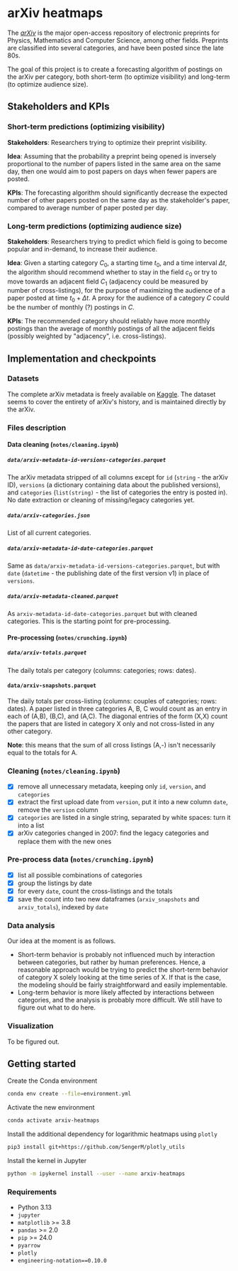 # arXiv heatmaps

The _[arXiv](https://arxiv.org)_ is the major open-access repository of electronic preprints for Physics, Mathematics and Computer Science, among other fields.  Preprints are classified into several categories, and have been posted since the late 80s.

The goal of this project is to create a forecasting algorithm of postings on the arXiv per category, both short-term (to optimize visibility) and long-term (to optimize audience size).


## Stakeholders and KPIs
### Short-term predictions (optimizing visibility)
**Stakeholders**: Researchers trying to optimize their preprint visibility.

**Idea**: Assuming that the probability a preprint being opened is inversely proportional to the number of papers listed in the same area on the same day, then one would aim to post papers on days when fewer papers are posted.

**KPIs**: The forecasting algorithm should significantly decrease the expected number of other papers posted on the same day as the stakeholder's paper, compared to average number of paper posted per day.


### Long-term predictions (optimizing audience size)
**Stakeholders**: Researchers trying to predict which field is going to become popular and in-demand, to increase their audience.

**Idea**: Given a starting category $C_0$, a starting time $t_0$, and a time interval $\Delta t$, the algorithm should recommend whether to stay in the field $c_0$ or try to move towards an adjacent field $C_1$ (adjacency could be measured by number of cross-listings), for the purpose of maximizing the audience of a paper posted at time $t_0 + \Delta t$.  A proxy for the audience of a category $C$ could be the number of monthly (?) postings in $C$.

**KPIs**: The recommended category should reliably have more monthly postings than the average of monthly postings of all the adjacent fields (possibly weighted by "adjacency", i.e. cross-listings).


## Implementation and checkpoints

### Datasets
The complete arXiv metadata is freely available on [Kaggle](https://www.kaggle.com/datasets/Cornell-University/arxiv/data).  The dataset seems to cover the entirety of arXiv's history, and is maintained directly by the arXiv.

### Files description
#### Data cleaning (`notes/cleaning.ipynb`)
##### `data/arxiv-metadata-id-versions-categories.parquet`
The arXiv metadata stripped of all columns except for `id` (`string` - the arXiv ID), `versions` (a dictionary containing data about the published versions), and `categories` (`list(string)` - the list of categories the entry is posted in).  No date extraction or cleaning of missing/legacy categories yet.

##### `data/arxiv-categories.json`
List of all current categories.

##### `data/arxiv-metadata-id-date-categories.parquet`
Same as `data/arxiv-metadata-id-versions-categories.parquet`, but with `date` (`datetime` - the publishing date of the first version v1) in place of `versions`.

##### `data/arxiv-metadata-cleaned.parquet`
As `arxiv-metadata-id-date-categories.parquet` but with cleaned categories.  This is the starting point for pre-processing.

#### Pre-processing (`notes/crunching.ipynb`)
##### `data/arxiv-totals.parquet`
The daily totals per category (columns: categories; rows: dates).

#### `data/arxiv-snapshots.parquet`
The daily totals per cross-listing (columns: couples of categories; rows: dates).  A paper listed in three categories A, B, C would count as an entry in each of (A,B), (B,C), and (A,C).  The diagonal entries of the form (X,X) count the papers that are listed in category X only and not cross-listed in any other category.

**Note**: this means that the sum of all cross listings (A,-) isn't necessarily equal to the totals for A.

### Cleaning (`notes/cleaning.ipynb`)
- [x] remove all unnecessary metadata, keeping only `id`, `version`, and `categories`
- [x] extract the first upload date from `version`, put it into a new column `date`, remove the `version` column
- [x] `categories` are listed in a single string, separated by white spaces: turn it into a list
- [x] arXiv categories changed in 2007: find the legacy categories and replace them with the new ones

### Pre-process data (`notes/crunching.ipynb`)
- [x] list all possible combinations of categories
- [x] group the listings by date
- [x] for every `date`, count the cross-listings and the totals
- [x] save the count into two new dataframes (`arxiv_snapshots` and `arxiv_totals`), indexed by `date`

### Data analysis
Our idea at the moment is as follows.
- Short-term behavior is probably not influenced much by interaction between categories, but rather by human preferences.  Hence, a reasonable approach would be trying to predict the short-term behavior of category X solely looking at the time series of X.  If that is the case, the modeling should be fairly straightforward and easily implementable.
- Long-term behavior is more likely affected by interactions between categories, and the analysis is probably more difficult.  We still have to figure out what to do here.


### Visualization
To be figured out.

## Getting started
Create the Conda environment
```sh
conda env create --file=environment.yml
```

Activate the new environment
```sh
conda activate arxiv-heatmaps
```

Install the additional dependency for logarithmic heatmaps using `plotly`
```sh
pip3 install git+https://github.com/SengerM/plotly_utils
```

Install the kernel in Jupyter
```sh
python -m ipykernel install --user --name arxiv-heatmaps
```

### Requirements
- Python 3.13
- `jupyter`
- `matplotlib` >= 3.8
- `pandas` >= 2.0
- `pip` >= 24.0
- `pyarrow` 
- `plotly`
- `engineering-notation==0.10.0`